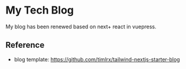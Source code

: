 # My Tech Blog

My blog has been renewed based on next+ react in vuepress.

## Reference

- blog template: <https://github.com/timlrx/tailwind-nextjs-starter-blog>

